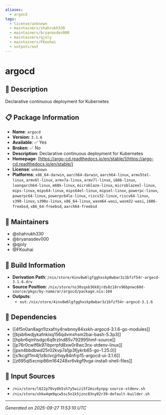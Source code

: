 ```yaml
---
aliases:
  - argocd
tags:
  - license/unknown
  - maintainers/shahrukh330
  - maintainers/bryanasdev000
  - maintainers/qjoly
  - maintainers/FKouhai
  - outputs/out
---
```


# argocd

## 📝 Description

Declarative continuous deployment for Kubernetes

## 📋 Package Information

- **Name**: `argocd`
- **Version**: `3.1.6`
- **Available**: ✅ Yes
- **Broken**: ✅ No
- **Description**: Declarative continuous deployment for Kubernetes
- **Homepage**: [https://argo-cd.readthedocs.io/en/stable/](https://argo-cd.readthedocs.io/en/stable/)
- **License**: `unknown`
- **Platforms**: `x86_64-darwin`, `aarch64-darwin`, `aarch64-linux`, `armv5tel-linux`, `armv6l-linux`, `armv7a-linux`, `armv7l-linux`, `i686-linux`, `loongarch64-linux`, `m68k-linux`, `microblaze-linux`, `microblazeel-linux`, `mips-linux`, `mips64-linux`, `mips64el-linux`, `mipsel-linux`, `powerpc-linux`, `powerpc64-linux`, `powerpc64le-linux`, `riscv32-linux`, `riscv64-linux`, `s390-linux`, `s390x-linux`, `x86_64-linux`, `wasm64-wasi`, `wasm32-wasi`, `i686-freebsd`, `x86_64-freebsd`, `aarch64-freebsd`
## 👥 Maintainers

- @shahrukh330
- @bryanasdev000
- @qjoly
- @FKouhai


## 🔧 Build Information

- **Derivation Path**: `/nix/store/4inv8w6lgfgghxskp0wbar3z1bfzf54r-argocd-3.1.6.drv`
- **Source Position**: `/nix/store/ns30sqxb36k8jrds8z18rv96bpnwc60d-source/pkgs/by-name/ar/argocd/package.nix:104`
- **Outputs**:
  - `out`:  `/nix/store/4inv8w6lgfgghxskp0wbar3z1bfzf54r-argocd-3.1.6`

## 🔗 Dependencies

- [[4f5n0an8agn1lzxafny4rwbnny84xxkh-argocd-3.1.6-go-modules]]
- [[bjsb6wdjykafnkixq156qdvmxhsm2bai-bash-5.3p3]]
- [[hpbr6qmhsdgc6q9rzlnd85v792995hmf-source]]
- [[p76r0cwlf6k97ibprrpfd8xw0r8wc3nx-stdenv-linux]]
- [[pxn4bbdbwd25r02kvp7a1jp3fjykrb65-go-1.25.0]]
- [[s1kcglf1m4j1z8clvcjjrhqy84nfrp15-argocd-ui-3.1.6]]
- [[z695ql5xcnip86m164248xr6vkgf9vga-install-shell-files]]

## 📁 Input Sources

- `/nix/store/l622p70vy8k5sh7y5wizi5f2mic6ynpg-source-stdenv.sh`
- `/nix/store/shkw4qm9qcw5sc5n1k5jznc83ny02r39-default-builder.sh`

---
*Generated on 2025-09-27 11:53:10 UTC*

